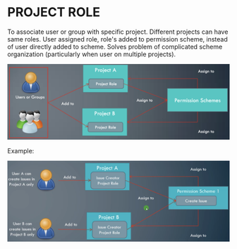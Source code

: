 # PROJECT ROLE

To associate user or group with specific project. Different projects can have same roles. User assigned role, role's added to permission scheme, instead of user directly added to scheme. Solves problem of complicated scheme organization (particularly when user on multiple projects).

![Project Role](/assets/project-role.png)

Example:

![Project Role Example](/assets/project-role-example.png)
